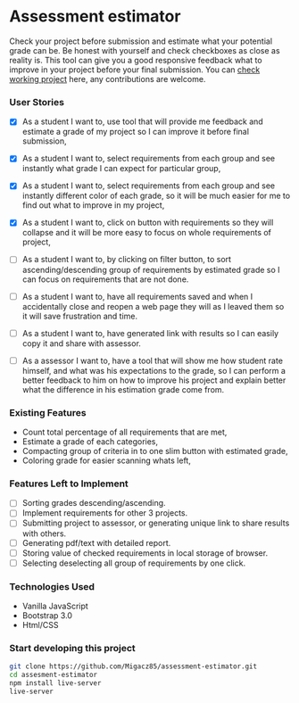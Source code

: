# Assessment estimator 

Check your project before submission and estimate what your potential grade can
be. Be honest with yourself and check checkboxes as close as reality is. This
tool can give you a good responsive feedback what to improve in your 
project before your final submission. You can [check working project](https://migacz85.github.io/assessment-estimator/) here,
any contributions are welcome.


### User Stories

- [x] As a student I want to, use tool that will provide me feedback and  estimate a grade of my project so I can improve it before final submission, 
- [x] As a student I want to, select requirements from each group and see instantly what grade I can expect for particular group,
- [x] As a student I want to, select requirements from each group and see instantly different color of each grade, so it will be much easier for me to find out what to improve in my project, 
- [x] As a student I want to, click on button with requirements so they will collapse and it will be more easy to focus on whole requirements of project,

- [ ] As a student I want to, by clicking on filter button, to sort ascending/descending group of requirements by estimated grade so I can focus on requirements that are not done.
- [ ] As a student I want to, have all requirements saved and when I accidentally close and reopen a web page they will as I leaved them so it will save frustration and time.
- [ ] As a student I want to, have generated link with results so I can easily copy it and share with assessor.

- [ ] As a assessor I want to, have a tool that will show me how student rate
  himself, and what was his expectations to the grade, so I can perform a
better feedback to him on how to improve his project and explain better 
what the difference in his estimation grade come from.

### Existing Features

- Count total percentage of all requirements that are met, 
- Estimate a grade of each categories, 
- Compacting group of criteria in to one slim button with estimated grade,
- Coloring grade for easier scanning whats left,

### Features Left to Implement

- [ ] Sorting grades descending/ascending.
- [ ] Implement requirements for other 3 projects.
- [ ] Submitting project to assessor, or generating unique link to share results with others.
- [ ] Generating pdf/text with detailed report.
- [ ] Storing value of checked requirements in local storage of browser.
- [ ] Selecting deselecting all group of requirements by one click.

### Technologies Used

- Vanilla JavaScript
- Bootstrap 3.0
- Html/CSS
 
### Start developing this project

``` bash 
git clone https://github.com/Migacz85/assessment-estimator.git
cd assesment-estimator
npm install live-server
live-server
```
